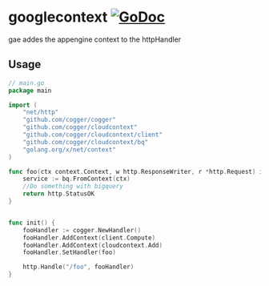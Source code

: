 # googlecontext [![GoDoc](https://godoc.org/github.com/cogger/googlecontext?status.png)](http://godoc.org/github.com/cogger/googlecontext)

gae addes the appengine context to the httpHandler

## Usage
~~~ go
// main.go
package main

import (
	"net/http"
	"github.com/cogger/cogger"
	"github.com/cogger/cloudcontext"
	"github.com/cogger/cloudcontext/client"
	"github.com/cogger/cloudcontext/bq"
	"golang.org/x/net/context"
)

func foo(ctx context.Context, w http.ResponseWriter, r *http.Request) int{
	service := bq.FromContext(ctx)
	//Do something with bigquery
	return http.StatusOK
}


func init() {
	fooHandler := cogger.NewHandler()
	fooHandler.AddContext(client.Compute)
	fooHandler.AddContext(cloudcontext.Add)
	fooHandler.SetHandler(foo)

  	http.Handle("/foo", fooHandler)
}

~~~
